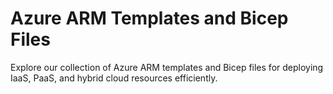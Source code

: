 # Azure ARM Templates and Bicep Files
Explore our collection of Azure ARM templates and Bicep files for deploying IaaS, PaaS, and hybrid cloud resources efficiently.

